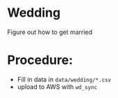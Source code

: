 # Wedding

Figure out how to get married

# Procedure:

- Fill in data in `data/wedding/*.csv`
- upload to AWS with `wd_sync`
